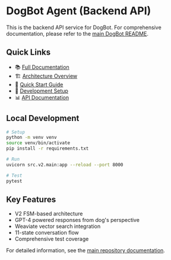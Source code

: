 # DogBot Agent (Backend API)

This is the backend API service for DogBot. For comprehensive documentation, please refer to the [main DogBot README](../README.md).

## Quick Links

- 📚 [Full Documentation](../README.md)
- 🏗️ [Architecture Overview](../README.md#️-architecture-overview)
- 🚀 [Quick Start Guide](../README.md#-quick-start)
- 🔧 [Development Setup](../README.md#-development)
- 📊 [API Documentation](https://api.wuffchat.de/docs)

## Local Development

```bash
# Setup
python -m venv venv
source venv/bin/activate
pip install -r requirements.txt

# Run
uvicorn src.v2.main:app --reload --port 8000

# Test
pytest
```

## Key Features
- V2 FSM-based architecture
- GPT-4 powered responses from dog's perspective
- Weaviate vector search integration
- 11-state conversation flow
- Comprehensive test coverage

For detailed information, see the [main repository documentation](../README.md).